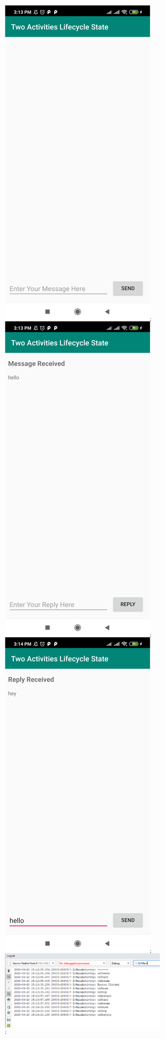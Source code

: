 ![](device-2020-03-20-151318.png);
![](device-2020-03-20-151352.png);
![](device-2020-03-20-151415.png);
![](Capture.PNG);